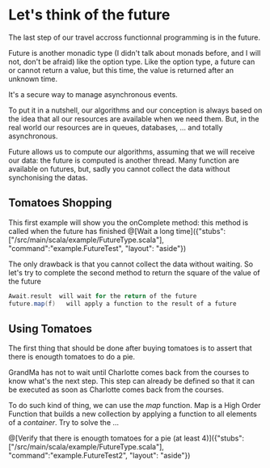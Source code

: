 # Let's think of the future

The last step of our travel accross functionnal programming is in the future.

Future is another monadic type (I didn't talk about monads before, and I will not, don't be afraid) like the option type.
Like the option type, a future can or cannot return a value, but this time, the value is returned after an unknown time.

It's a secure way to manage asynchronous events.

To put it in a nutshell, our algorithms and our conception is always based on the idea that all our resources are available when we need them. But, in the real world our resources are in queues, databases, ... and totally asynchronous.

Future allows us to compute our algorithms, assuming that we will receive our data: the future is computed is another thread.
Many function are available on futures, but, sadly you cannot collect the data without synchonising the datas.

## Tomatoes Shopping

This first example will show you the onComplete method: this method is called when the future has finished
@[Wait a long time]({"stubs":["/src/main/scala/example/FutureType.scala"], "command":"example.FutureTest", "layout": "aside"})


The only drawback is that you cannot collect the data without waiting.
So let's try to complete the second method to return the square of the value of the future

```scala
Await.result  will wait for the return of the future
future.map(f)	will apply a function to the result of a future
```

## Using Tomatoes

The first thing that should be done after buying tomatoes is to assert that there is enougth tomatoes to do a pie.

GrandMa has not to wait until Charlotte comes back from the courses to know what's the next step. This step can already be defined so that it can be executed as soon as Charlotte comes back from the courses.


To do such kind of thing, we can use the _map_ function. Map is a High Order Function that builds a new collection by applying a function to all elements of a _container_. Try to solve the ...
 
@[Verify that there is enougth tomatoes for a pie (at least 4)]({"stubs":["/src/main/scala/example/FutureType.scala"], "command":"example.FutureTest2", "layout": "aside"})
